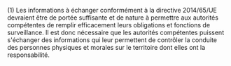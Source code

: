 (1) Les informations à échanger conformément à la directive 2014/65/UE devraient être de portée suffisante et de nature à permettre aux autorités compétentes de remplir efficacement leurs obligations et fonctions de surveillance. Il est donc nécessaire que les autorités compétentes puissent s'échanger des informations qui leur permettent de contrôler la conduite des personnes physiques et morales sur le territoire dont elles ont la responsabilité.